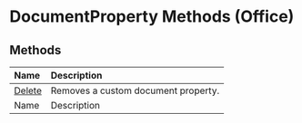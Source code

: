 
# DocumentProperty Methods (Office)

## Methods



|**Name**|**Description**|
|:-----|:-----|
| [Delete](2a9ac097-0156-007f-2b4b-62a34b240f71.md)|Removes a custom document property.|
|Name|Description|
